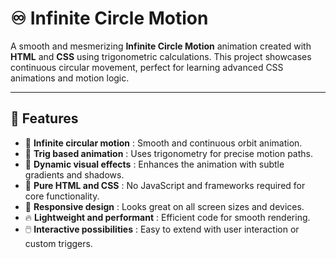 # ♾️ Infinite Circle Motion

A smooth and mesmerizing **Infinite Circle Motion** animation created with **HTML** and **CSS** using trigonometric calculations. This project showcases continuous circular movement, perfect for learning advanced CSS animations and motion logic.

---

## 🚀 Features  
- 🔄 **Infinite circular motion** : Smooth and continuous orbit animation.  
- 📐 **Trig based animation** : Uses trigonometry for precise motion paths.  
- 🌈 **Dynamic visual effects** : Enhances the animation with subtle gradients and shadows.  
- 🧩 **Pure HTML and CSS** : No JavaScript and frameworks required for core functionality.  
- 📱 **Responsive design** : Looks great on all screen sizes and devices.  
- 🔥 **Lightweight and performant** : Efficient code for smooth rendering. 
- 🖱️ **Interactive possibilities** : Easy to extend with user interaction or custom triggers.
